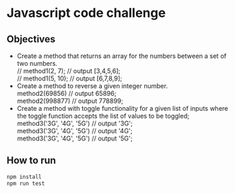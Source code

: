 # Javascript code challenge

## Objectives

- Create a method that returns an array for the numbers between a set of two numbers.  
  // method1(2, 7); // output [3,4,5,6];  
  // method1(5, 10); // output [6,7,8,9];
- Create a method to reverse a given integer number.  
  method2(69856) // output 65896;  
  method2(998877) // output 778899;
- Create a method with toggle functionality for a given list of inputs where the toggle function accepts the list of values to be toggled;  
  method3('3G', '4G', '5G') // output '3G';  
  method3('3G', '4G', '5G') // output '4G';  
  method3('3G', '4G', '5G') // output '5G';

## How to run

```bash
npm install
npm run test
```
